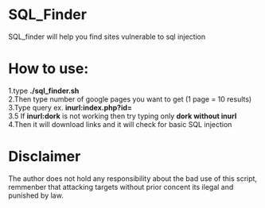 # SQL_Finder
SQL_finder will help you find sites vulnerable to sql injection  

# How to use:  

1.type **./sql_finder.sh**  
2.Then type number of google pages you want to get (1 page = 10 results)  
3.Type query ex. **inurl:index.php?id=**  
3.5 If **inurl:dork** is not working then try typing only **dork without inurl**  
4.Then it will download links and it will check for basic SQL injection  

# Disclaimer

The author does not hold any responsibility about the bad use of this script, remmenber that attacking targets without prior concent its ilegal and punished by law.
